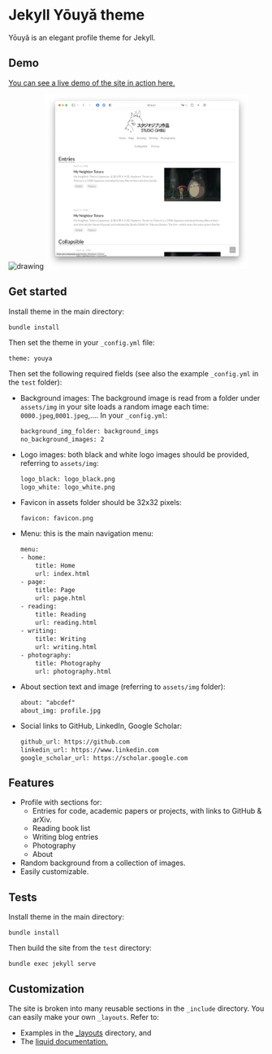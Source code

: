 # Jekyll Yōuyǎ theme

Yōuyǎ is an elegant profile theme for Jekyll.

## Demo

[You can see a live demo of the site in action here.](...)

<img src="test/figures_readme/home.png" alt="drawing" width="400"/>

<img src="test/figures_readme/page.png" alt="drawing" width="400"/>

## Get started

Install theme in the main directory:
```
bundle install
```
Then set the theme in your `_config.yml` file:
```
theme: youya
```
Then set the following required fields (see also the example `_config.yml` in the `test` folder):

* Background images: The background image is read from a folder under `assets/img` in your site loads a random image each time: `0000.jpeg`,`0001.jpeg`,.... In your `_config.yml`:
    ```
    background_img_folder: background_imgs
    no_background_images: 2
    ```

* Logo images: both black and white logo images should be provided, referring to `assets/img`:
    ```
    logo_black: logo_black.png
    logo_white: logo_white.png
    ```

* Favicon in assets folder should be 32x32 pixels:
    ```
    favicon: favicon.png
    ```

* Menu: this is the main navigation menu:
    ```
    menu:
    - home:
        title: Home
        url: index.html
    - page:
        title: Page
        url: page.html
    - reading:
        title: Reading
        url: reading.html
    - writing:
        title: Writing
        url: writing.html
    - photography:
        title: Photography
        url: photography.html
    ```

* About section text and image (referring to `assets/img` folder):
    ```
    about: "abcdef"
    about_img: profile.jpg
    ```

* Social links to GitHub, LinkedIn, Google Scholar:
    ```
    github_url: https://github.com
    linkedin_url: https://www.linkedin.com
    google_scholar_url: https://scholar.google.com
    ```

## Features

* Profile with sections for:
    * Entries for code, academic papers or projects, with links to GitHub & arXiv.
    * Reading book list
    * Writing blog entries
    * Photography
    * About
* Random background from a collection of images.
* Easily customizable.

## Tests

Install theme in the main directory:
```
bundle install
```
Then build the site from the `test` directory:
```
bundle exec jekyll serve
```

## Customization

The site is broken into many reusable sections in the `_include` directory. You can easily make your own `_layouts`. Refer to:

* Examples in the [_layouts](_layouts/) directory, and 
* The [liquid documentation.](https://shopify.github.io/liquid/tags/iteration/)